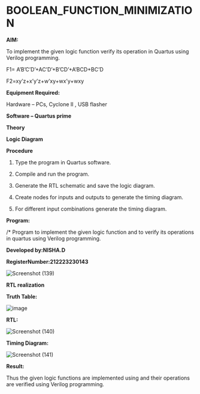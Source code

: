 # BOOLEAN_FUNCTION_MINIMIZATION

**AIM:**

To implement the given logic function verify its operation in Quartus using Verilog programming.

F1= A’B’C’D’+AC’D’+B’CD’+A’BCD+BC’D 

F2=xy’z+x’y’z+w’xy+wx’y+wxy

**Equipment Required:**

Hardware – PCs, Cyclone II , USB flasher

**Software – Quartus prime**

**Theory**

**Logic Diagram**

**Procedure**

1.	Type the program in Quartus software.

2.	Compile and run the program.

3.	Generate the RTL schematic and save the logic diagram.

4.	Create nodes for inputs and outputs to generate the timing diagram.

5.	For different input combinations generate the timing diagram.


**Program:**

/* Program to implement the given logic function and to verify its operations in quartus using Verilog programming. 

**Developed by:NISHA.D**

**RegisterNumber:212223230143**

![Screenshot (139)](https://github.com/Nishadayalan/BOOLEAN_FUNCTION_MINIMIZATION/assets/144870468/f5936d79-1e9e-4037-98f1-7c453afa28fb)




**RTL realization**

**Truth Table:**

![image](https://github.com/keerthanapillaram/BOOLEAN_FUNCTION_MINIMIZATION/assets/145743072/89b083e7-5dbd-47c4-851a-6adf4d83bc46)

**RTL:**

![Screenshot (140)](https://github.com/Nishadayalan/BOOLEAN_FUNCTION_MINIMIZATION/assets/144870468/0081e19e-f2c3-4a0c-b39a-09150f8fa39a)


**Timing Diagram:**

![Screenshot (141)](https://github.com/Nishadayalan/BOOLEAN_FUNCTION_MINIMIZATION/assets/144870468/0edca49c-4e21-4fb0-b0db-58ddc6710fe5)

**Result:**

Thus the given logic functions are implemented using and their operations are verified using Verilog programming.

